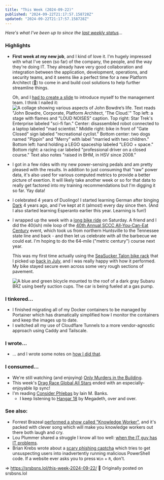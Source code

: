 ```yaml
---
title: "This Week (2024-09-22)"
published: "2024-09-22T21:17:57.158728Z"
updated: "2024-09-22T21:17:57.158728Z"
---
```


*Here's what I've been up to since the [last weekly status](/this-week-2024-09-15)...*

### Highlights

- **First week at my new job**, and I kind of love it. I'm hugely impressed with what I've seen (so far) of the company, the people, and the way they're doing IT. They already have very good collaboration and integration between the application, development, operations, and security teams, and it seems like a perfect time for a new Platform Architect (👋) to come in and build cool solutions to help further streamline things.

    Oh, and I [had to create a slide](https://social.lol/@jbowdre/113110835044998834) to introduce myself to the management team. I think I nailed it: ![A collage showing various aspects of John Bowdre’s life. Text reads "John Bowdre, Corporate, Platform Architect, 'The Cloud.'" Top left: a stage with flames and "LOUD NOISES" caption. Top right: Star Trek's Enterprise labeled "sci-fi fan." Center: disassembled robot connected to a laptop labeled "mad scientist." Middle right: bike in front of "Gate Closed" sign labeled "recreational cyclist." Bottom center: two dogs named "Pippin" and "Merry" with label "married with two children." Bottom left: hand holding a LEGO spaceship labeled "LEGO + space." Bottom right: a racing car labeled "professional driver on a closed course." Text also notes "raised in BHM, in HSV since 2008."](https://bear-images.sfo2.cdn.digitaloceanspaces.com/jbowdre/intro_slide.png)
- I got in a few rides with my new power-sensing pedals and am pretty pleased with the results. In addition to just consuming that "raw" power data, it's also used for various computed metrics to provide a better picture of exertion. It will likely take another week or so for that data to really get factored into my training recommendations but I'm digging it so far. Yay data!
- I celebrated 4 years of Duolingo! I started learning German after binging [Dark](https://www.imdb.com/title/tt5753856/) 4 years ago, and I've kept at it (almost) every day since then. (And I also started learning Esperanto earlier this year. Learning is fun!)
- I wrapped up the week with a [long bike ride](https://social.lol/@jbowdre/113175459393765632) on Saturday. A friend and I did the 40(ish) mile loop of the [40th Annual SCCC All-You-Can-Eat Century](https://www.springcity.org/content.aspx?page_id=4002&club_id=515233&item_id=2320314) event, which took us from northern Huntsville to the Tennessee state line and back - and then let us celebrate with all the barbecue we could eat. I'm hoping to do the 64-mile ("metric century") course next year.

    This was my first time actually using the [SeaSucker Talon bike rack](https://www.seasucker.com/collections/bike/products/talon) that I picked up [back in July](/this-week-2024-07-13/), and I was really happy with how it performed. My bike stayed secure even across some very rough sections of pavement.

    ![A blue and green bicycle mounted to the roof of a dark gray Subaru BRZ using beefy suction cups. The car is being fueled at a gas pump.](https://bear-images.sfo2.cdn.digitaloceanspaces.com/jbowdre/pxl_20240921_1224245122-1.jpg)

### I tinkered...

- I finished migrating all of my Docker containers to be managed by Portainer which has dramatically simplified how I monitor the containers and keep the images up to date.
- I switched all my use of Cloudflare Tunnels to a more vendor-agnostic approach using Caddy and Tailscale.

### I wrote...

- ... and I wrote some notes on [how I did that](https://runtimeterror.dev/caddy-tailscale-alternative-cloudflare-tunnel/).

### I consumed...

- We're still watching (and enjoying) [Only Murders in the Building](https://www.imdb.com/title/tt11691774/).
- This week's [Drag Race Global All Stars](https://www.imdb.com/title/tt32919055/) ended with an especially-enjoyable lip sync!
- I'm reading [Consider Phlebas](https://app.thestorygraph.com/books/0c71176b-7de6-4f30-9462-aebeecf944a0) by Iain M. Banks.
    - I keep listening to [Hangar 18](https://musicthread.app/link/2lzi8HKF82QHvPXYFiY5HpKu6vK) by Megadeth, over and over.

### See also:

- Forrest Brazeal [performed a show called "Knowledge Worker"](https://newsletter.goodtechthings.com/p/knowledge-worker), and it's packed with clever song which will make you knowledge workers out there both laugh and cry.
- Lou Plummer shared a struggle I know all too well: [when the IT guy has IT problems](https://louplummer.lol/physician-heal-thyself/).
- Brian Krebs wrote about a [scary phishing captcha](https://krebsonsecurity.com/2024/09/this-windows-powershell-phish-has-scary-potential/) which tries to get unsuspecting users into inadvertently running malicious PowerShell code. If a website ever asks you to press `Win` + `R`, don't.

=> https://srsbsns.lol/this-week-2024-09-22/ 📡 Originally posted on srsbsns.lol